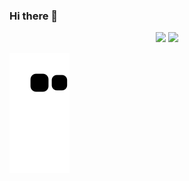 ### Hi there 👋

<!--
**kansuorhan/kansuorhan** is a ✨ _special_ ✨ repository because its `README.md` (this file) appears on your GitHub profile.

Here are some ideas to get you started:

- 🔭 I’m currently working on ...
- 🌱 I’m currently learning ...
- 👯 I’m looking to collaborate on ...
- 🤔 I’m looking for help with ...
- 💬 Ask me about ...
- 📫 How to reach me: ...
- 😄 Pronouns: ...
- ⚡ Fun fact: ...
-->

<p align="center">
      <img height="180em" src="https://github-readme-stats.vercel.app/api?username=kansuorhan&theme=swift&show_icons=true&count_private=true)"/>
      <img height="100em" src="https://github-readme-stats-eight-theta.vercel.app/api/top-langs/?username=kansuorhan&layout=compact&langs_count=8&theme=swift"/>
</p>

![snake gif](https://github.com/kansuorhan/kansuorhan/blob/output/github-contribution-grid-snake.svg)
